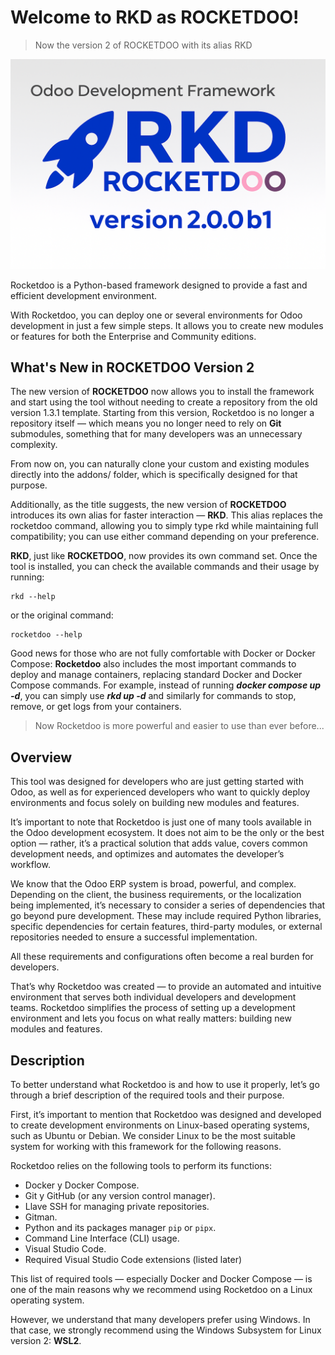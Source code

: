 # Welcome to RKD as ROCKETDOO!

> Now the version 2 of ROCKETDOO with its alias RKD

![rocketdoo-welcome](../img/rkd-version2b.png)

Rocketdoo is a Python-based framework designed to provide a fast and efficient development environment.

With Rocketdoo, you can deploy one or several environments for Odoo development in just a few simple steps.
It allows you to create new modules or features for both the Enterprise and Community editions.

## What's New in ROCKETDOO Version 2

The new version of **ROCKETDOO** now allows you to install the framework and start using the tool without needing
to create a repository from the old version 1.3.1 template.
Starting from this version, Rocketdoo is no longer a repository itself — which means you no longer need to rely on **Git** submodules,
something that for many developers was an unnecessary complexity.

From now on, you can naturally clone your custom and existing modules directly into the addons/ folder,
which is specifically designed for that purpose.

Additionally, as the title suggests, the new version of **ROCKETDOO** introduces its own alias for faster interaction — **RKD**.
This alias replaces the rocketdoo command, allowing you to simply type rkd while maintaining full compatibility;
you can use either command depending on your preference.

**RKD**, just like **ROCKETDOO**, now provides its own command set. Once the tool is installed, you can check the available commands
and their usage by running:
~~~~
rkd --help
~~~~
or the original command:

~~~~
rocketdoo --help
~~~~

Good news for those who are not fully comfortable with Docker or Docker Compose: **Rocketdoo** also includes the most important commands
to deploy and manage containers, replacing standard Docker and Docker Compose commands.
For example, instead of running ***docker compose up -d***, you can simply use ***rkd up -d*** and similarly for commands
to stop, remove, or get logs from your containers.

> Now Rocketdoo is more powerful and easier to use than ever before...


## Overview

This tool was designed for developers who are just getting started with Odoo, as well as for experienced developers
who want to quickly deploy environments and focus solely on building new modules and features.

It’s important to note that Rocketdoo is just one of many tools available in the Odoo development ecosystem.
It does not aim to be the only or the best option — rather, it’s a practical solution that adds value, covers common development needs,
and optimizes and automates the developer’s workflow.

We know that the Odoo ERP system is broad, powerful, and complex. Depending on the client, the business requirements,
or the localization being implemented, it’s necessary to consider a series of dependencies that go beyond pure development.
These may include required Python libraries, specific dependencies for certain features, third-party modules,
or external repositories needed to ensure a successful implementation.

All these requirements and configurations often become a real burden for developers.

That’s why Rocketdoo was created — to provide an automated and intuitive environment that serves both individual developers
and development teams. Rocketdoo simplifies the process of setting up a development environment
and lets you focus on what really matters: building new modules and features.

## Description

To better understand what Rocketdoo is and how to use it properly, let’s go through a brief description
of the required tools and their purpose.

First, it’s important to mention that Rocketdoo was designed and developed to create development environments
on Linux-based operating systems, such as Ubuntu or Debian. We consider Linux to be the most suitable system
for working with this framework for the following reasons.

Rocketdoo relies on the following tools to perform its functions:

* Docker y Docker Compose.
* Git y GitHub (or any version control manager).
* Llave SSH for managing private repositories.
* Gitman.
* Python and its packages manager `pip` or `pipx`.
* Command Line Interface (CLI) usage.
* Visual Studio Code.
* Required Visual Studio Code extensions (listed later)

This list of required tools — especially Docker and Docker Compose — is one of the main reasons
why we recommend using Rocketdoo on a Linux operating system.

However, we understand that many developers prefer using Windows. In that case,
we strongly recommend using the Windows Subsystem for Linux version 2: **WSL2**.
